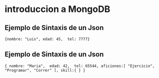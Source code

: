 # introduccion a MongoDB
## Ejemplo de Sintaxis de un Json 
`
    {nombre: "Luis", edad: 45, 
    tel: 7777}
`
## Ejemplo de Sintaxis de un Json 
`
    {
        nombre: "Maria", 
        edad: 42, 
        tel: 65544,
        aficiones:[
            "Ejercicio",
            "Programar",
            "Correr"
        ],
        skill:{
        }
    }
`